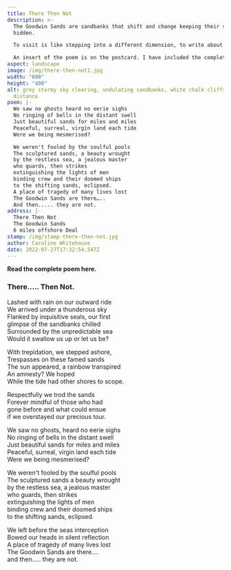 ```yaml
---
title: There Then Not
description: >-
  The Goodwin Sands are sandbanks that shift and change keeping their secrets
  hidden. 

  To visit is like stepping into a different dimension, to write about them demanded so much more than a few lines. 

  An insert of the poem is on the postcard. I have included the complete poem underneath.
aspect: landscape
image: /img/there-then-not1.jpg
width: "600"
height: "400"
alt: grey stormy sky clearing, undulating sandbanks, white chalk cliffs in the
  distance
poem: |-
  We saw no ghosts heard no eerie sighs
  No ringing of bells in the distant swell
  Just beautiful sands for miles and miles
  Peaceful, surreal, virgin land each tide
  Were we being mesmerised?

  We weren't fooled by the soulful pools
  The sculptured sands, a beauty wrought 
  by the restless sea, a jealous master 
  who guards, then strikes 
  extinguishing the lights of men
  binding crew and their doomed ships
  to the shifting sands, eclipsed.
  A place of tragedy of many lives lost
  The Goodwin Sands are there…..
  And then..... they are not.
address: |-
  There Then Not
  The Goodwin Sands
  6 miles offshore Deal
stamp: /img/stamp-there-then-not.jpg
author: Caroline Whitehouse
date: 2022-07-27T17:32:54.547Z
---
```

**Read the complete poem here.**

### **There..... Then Not.**

Lashed with rain on our outward ride \
We arrived under a thunderous sky\
Flanked by inquisitive seals, our first\
glimpse of the sandbanks chilled\
Surrounded by the unpredictable sea\
Would it swallow us up or let us be?

With trepidation, we stepped ashore, \
Trespasses on these famed sands \
The sun appeared, a rainbow transpired \
An amnesty? We hoped \
While the tide had other shores to scope.

Respectfully we trod the sands \
Forever mindful of those who had \
gone before and what could ensue \
if we overstayed our precious tour.

We saw no ghosts, heard no eerie sighs\
No ringing of bells in the distant swell\
Just beautiful sands for miles and miles \
Peaceful, surreal, virgin land each tide \
Were we being mesmerised?

We weren't fooled by the soulful pools \
The sculptured sands a beauty wrought \
by the restless sea, a jealous master  \
who guards, then strikes  \
extinguishing the lights of men \
binding crew and their doomed ships \
to the shifting sands, eclipsed.

We left before the seas interception \
Bowed our heads in silent reflection \
A place of tragedy of many lives lost\
The Goodwin Sands are there….   \
and then..... they are not.